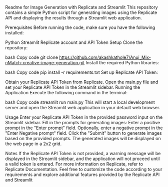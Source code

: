 
Readme for Image Generation with Replicate and Streamlit
This repository contains a simple Python script for generating images using the Replicate API and displaying the results through a Streamlit web application.

Prerequisites
Before running the code, make sure you have the following installed:

Python
Streamlit
Replicate account and API Token
Setup
Clone the repository:

bash
Copy code
git clone https://github.com/akashkathole7/Anuj_Mix-nMatch-creative-image-generation.git
Install the required Python libraries:

bash
Copy code
pip install -r requirements.txt
Set up Replicate API Token:

Obtain your Replicate API Token from Replicate.
Open the main.py file and set your Replicate API Token in the Streamlit sidebar.
Running the Application
Execute the following command in the terminal:

bash
Copy code
streamlit run main.py
This will start a local development server and open the Streamlit web application in your default web browser.

Usage
Enter your Replicate API Token in the provided password input on the Streamlit sidebar.
Fill in the prompts for generating images:
Enter a positive prompt in the "Enter prompt" field.
Optionally, enter a negative prompt in the "Enter Negative prompt" field.
Click the "Submit" button to generate images based on the provided prompts.
The generated images will be displayed on the web page in a 2x2 grid.

Notes
If the Replicate API Token is not provided, a warning message will be displayed in the Streamlit sidebar, and the application will not proceed until a valid token is entered.
For more information on Replicate, refer to Replicate Documentation.
Feel free to customize the code according to your requirements and explore additional features provided by the Replicate API and Streamlit
